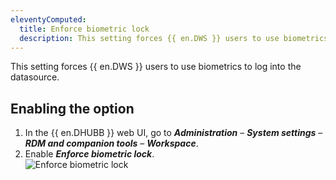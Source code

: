```yaml
---
eleventyComputed:
  title: Enforce biometric lock
  description: This setting forces {{ en.DWS }} users to use biometrics to log into the datasource.
---
```

This setting forces {{ en.DWS }} users to use biometrics to log into the datasource.

## Enabling the option
1. In the {{ en.DHUBB }} web UI, go to ***Administration*** – ***System settings*** – ***RDM and companion tools*** – ***Workspace***.
1. Enable ***Enforce biometric lock***.  
![Enforce biometric lock](https://cdnweb.devolutions.net/docs/HUB0000_2024_2.png)
